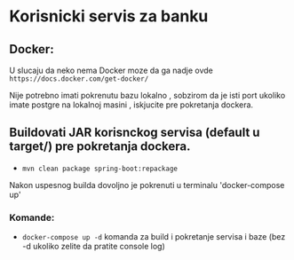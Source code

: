 # Korisnicki servis za banku

## Docker:
U slucaju da neko nema Docker moze da ga nadje ovde `https://docs.docker.com/get-docker/`

Nije potrebno imati pokrenutu bazu lokalno , sobzirom da je isti port ukoliko imate postgre na lokalnoj masini , iskjucite pre pokretanja dockera.

## Buildovati JAR korisnckog servisa (default u target/) pre pokretanja dockera.

- `mvn clean package spring-boot:repackage`

Nakon uspesnog builda dovoljno je pokrenuti u terminalu 'docker-compose up'


### Komande:
- `docker-compose up -d` komanda za build i pokretanje servisa i baze (bez -d ukoliko zelite da pratite console log)


